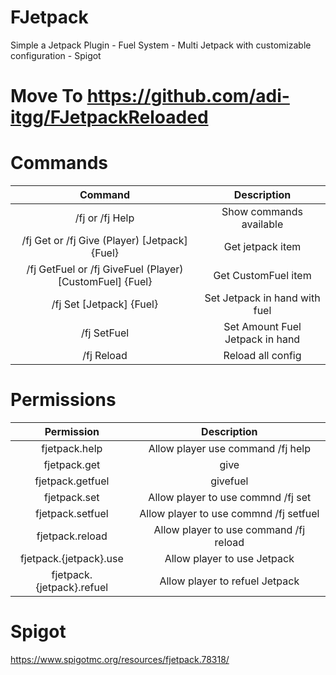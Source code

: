 # FJetpack
Simple a Jetpack Plugin - Fuel System - Multi Jetpack with customizable configuration - Spigot

# Move To https://github.com/adi-itgg/FJetpackReloaded

# Commands

| Command | Description  |
|  :---:  |     :-:      |
| /fj or /fj Help | Show commands available |
| /fj Get or /fj Give (Player) [Jetpack] {Fuel} | Get jetpack item |
| /fj GetFuel or /fj GiveFuel (Player) [CustomFuel] {Fuel} | Get CustomFuel item |
| /fj Set [Jetpack] {Fuel} | Set Jetpack in hand with fuel |
| /fj SetFuel <Amount> | Set Amount Fuel Jetpack in hand |
| /fj Reload | Reload all config |

# Permissions
| Permission | Description |
|   :---:    |     :-:     |
| fjetpack.help | Allow player use command /fj help |
| fjetpack.get|give | Allow player to use command /fj get|give <name> |
| fjetpack.getfuel|givefuel | Allow player to use command /fj getfuel|givefuel <name> |
| fjetpack.set | Allow player to use commnd /fj set <jetpack> |
| fjetpack.setfuel | Allow player to use commnd /fj setfuel <amount> |
| fjetpack.reload | Allow player to use command /fj reload |
| fjetpack.{jetpack}.use | Allow player to use Jetpack |
| fjetpack.{jetpack}.refuel | Allow player to refuel Jetpack |

# Spigot
https://www.spigotmc.org/resources/fjetpack.78318/
